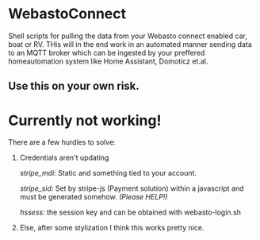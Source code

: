 # WebastoConnect
Shell scripts for pulling the data from your Webasto connect enabled car, boat or RV. THis will in the end work in an automated manner sending data to an MQTT broker which can be ingested by your preffered homeautomation system like Home Assistant, Domoticz et.al.

## Use this on your own risk.


# Currently not working!
There are a few hurdles to solve:

 1. Credentials aren't updating
 
    _stripe_mdi:_ Static and something tied to your account.
    
    _stripe_sid:_ Set by stripe-js (Payment solution) within a javascript and must be generated somehow. _*(Please HELP!)*_
    
    _hssess:_ the session key and can be obtained with webasto-login.sh
    
 2. Else, after some stylization I think this works pretty nice.

